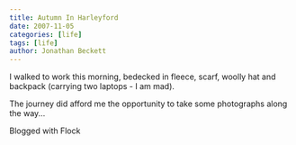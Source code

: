 ```yaml
---
title: Autumn In Harleyford
date: 2007-11-05
categories: [life]
tags: [life]
author: Jonathan Beckett
---
```


I walked to work this morning, bedecked in fleece, scarf, woolly hat and backpack (carrying two laptops - I am mad).

The journey did afford me the opportunity to take some photographs along the way...

Blogged with Flock